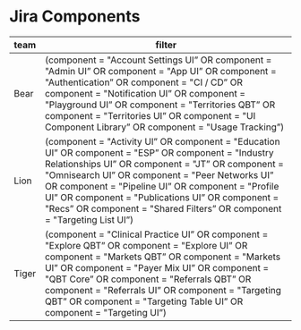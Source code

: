# Jira Components

| team | filter |
| --- | --- |
| Bear | (component = "Account Settings UI” OR component = "Admin UI” OR component = "App UI” OR component = "Authentication” OR component = "CI / CD” OR component = "Notification UI” OR component = "Playground UI” OR component = "Territories QBT” OR component = "Territories UI” OR component = "UI Component Library” OR component = "Usage Tracking”) |
| Lion | (component = "Activity UI” OR component = "Education UI” OR component = "ESP” OR component = "Industry Relationships UI” OR component = "JT” OR component = "Omnisearch UI” OR component = "Peer Networks UI” OR component = "Pipeline UI” OR component = "Profile UI” OR component = "Publications UI” OR component = "Recs” OR component = "Shared Filters” OR component = "Targeting List UI”) |
| Tiger | (component = "Clinical Practice UI” OR component = "Explore QBT” OR component = "Explore UI” OR component = "Markets QBT” OR component = "Markets UI” OR component = "Payer Mix UI” OR component = "QBT Core” OR component = "Referrals QBT” OR component = "Referrals UI” OR component = "Targeting QBT” OR component = "Targeting Table UI” OR component = "Targeting UI”) |